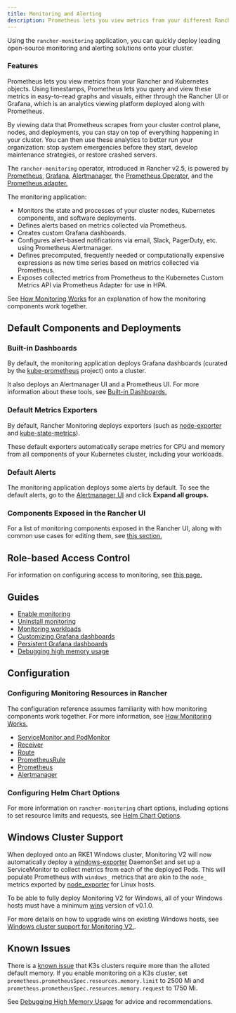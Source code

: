 ```yaml
---
title: Monitoring and Alerting
description: Prometheus lets you view metrics from your different Rancher and Kubernetes objects. Learn about the scope of monitoring and how to enable cluster monitoring
---
```


Using the `rancher-monitoring` application, you can quickly deploy leading open-source monitoring and alerting solutions onto your cluster.


### Features

Prometheus lets you view metrics from your Rancher and Kubernetes objects. Using timestamps, Prometheus lets you query and view these metrics in easy-to-read graphs and visuals, either through the Rancher UI or Grafana, which is an analytics viewing platform deployed along with Prometheus.

By viewing data that Prometheus scrapes from your cluster control plane, nodes, and deployments, you can stay on top of everything happening in your cluster. You can then use these analytics to better run your organization: stop system emergencies before they start, develop maintenance strategies, or restore crashed servers.

The `rancher-monitoring` operator, introduced in Rancher v2.5, is powered by [Prometheus](https://prometheus.io/), [Grafana](https://grafana.com/grafana/),  [Alertmanager](https://prometheus.io/docs/alerting/latest/alertmanager/), the [Prometheus Operator](https://github.com/prometheus-operator/prometheus-operator), and the [Prometheus adapter.](https://github.com/DirectXMan12/k8s-prometheus-adapter)

The monitoring application:

- Monitors the state and processes of your cluster nodes, Kubernetes components, and software deployments.
- Defines alerts based on metrics collected via Prometheus.
- Creates custom Grafana dashboards.
- Configures alert-based notifications via email, Slack, PagerDuty, etc. using Prometheus Alertmanager.
- Defines precomputed, frequently needed or computationally expensive expressions as new time series based on metrics collected via Prometheus.
- Exposes collected metrics from Prometheus to the Kubernetes Custom Metrics API via Prometheus Adapter for use in HPA.

See [How Monitoring Works](../integrations-in-rancher/monitoring-and-alerting/how-monitoring-works.md) for an explanation of how the monitoring components work together.

## Default Components and Deployments

### Built-in Dashboards

By default, the monitoring application deploys Grafana dashboards (curated by the [kube-prometheus](https://github.com/prometheus-operator/kube-prometheus) project) onto a cluster.

It also deploys an Alertmanager UI and a Prometheus UI. For more information about these tools, see [Built-in Dashboards.](../integrations-in-rancher/monitoring-and-alerting/built-in-dashboards.md)
### Default Metrics Exporters

By default, Rancher Monitoring deploys exporters (such as [node-exporter](https://github.com/prometheus/node_exporter) and [kube-state-metrics](https://github.com/kubernetes/kube-state-metrics)).

These default exporters automatically scrape metrics for CPU and memory from all components of your Kubernetes cluster, including your workloads.

### Default Alerts

The monitoring application deploys some alerts by default. To see the default alerts, go to the [Alertmanager UI](../integrations-in-rancher/monitoring-and-alerting/built-in-dashboards.md#alertmanager-ui) and click **Expand all groups.**

### Components Exposed in the Rancher UI

For a list of monitoring components exposed in the Rancher UI, along with common use cases for editing them, see [this section.](../integrations-in-rancher/monitoring-and-alerting/how-monitoring-works.md#components-exposed-in-the-rancher-ui)

## Role-based Access Control

For information on configuring access to monitoring, see [this page.](../integrations-in-rancher/monitoring-and-alerting/rbac-for-monitoring.md)

## Guides

- [Enable monitoring](../how-to-guides/advanced-user-guides/monitoring-alerting-guides/enable-monitoring.md)
- [Uninstall monitoring](../how-to-guides/advanced-user-guides/monitoring-alerting-guides/uninstall-monitoring.md)
- [Monitoring workloads](../how-to-guides/advanced-user-guides/monitoring-alerting-guides/set-up-monitoring-for-workloads.md)
- [Customizing Grafana dashboards](../how-to-guides/advanced-user-guides/monitoring-alerting-guides/customize-grafana-dashboard.md)
- [Persistent Grafana dashboards](../how-to-guides/advanced-user-guides/monitoring-alerting-guides/create-persistent-grafana-dashboard.md)
- [Debugging high memory usage](../how-to-guides/advanced-user-guides/monitoring-alerting-guides/debug-high-memory-usage.md)

## Configuration

### Configuring Monitoring Resources in Rancher

The configuration reference assumes familiarity with how monitoring components work together. For more information, see [How Monitoring Works.](../integrations-in-rancher/monitoring-and-alerting/how-monitoring-works.md)

- [ServiceMonitor and PodMonitor](../reference-guides/monitoring-v2-configuration/servicemonitors-and-podmonitors.md)
- [Receiver](../reference-guides/monitoring-v2-configuration/receivers.md)
- [Route](../reference-guides/monitoring-v2-configuration/routes.md)
- [PrometheusRule](../how-to-guides/advanced-user-guides/monitoring-v2-configuration-guides/advanced-configuration/prometheusrules.md)
- [Prometheus](../how-to-guides/advanced-user-guides/monitoring-v2-configuration-guides/advanced-configuration/prometheus.md)
- [Alertmanager](../how-to-guides/advanced-user-guides/monitoring-v2-configuration-guides/advanced-configuration/alertmanager.md)

### Configuring Helm Chart Options

For more information on `rancher-monitoring` chart options, including options to set resource limits and requests, see [Helm Chart Options](../reference-guides/monitoring-v2-configuration/helm-chart-options.md).

## Windows Cluster Support

When deployed onto an RKE1 Windows cluster, Monitoring V2 will now automatically deploy a [windows-exporter](https://github.com/prometheus-community/windows_exporter) DaemonSet and set up a ServiceMonitor to collect metrics from each of the deployed Pods. This will populate Prometheus with `windows_` metrics that are akin to the `node_` metrics exported by [node_exporter](https://github.com/prometheus/node_exporter) for Linux hosts.

To be able to fully deploy Monitoring V2 for Windows, all of your Windows hosts must have a minimum [wins](https://github.com/rancher/wins) version of v0.1.0.

For more details on how to upgrade wins on existing Windows hosts, see [Windows cluster support for Monitoring V2.](../integrations-in-rancher/monitoring-and-alerting/windows-support.md).


## Known Issues

There is a [known issue](https://github.com/rancher/rancher/issues/28787#issuecomment-693611821) that K3s clusters require more than the alloted default memory. If you enable monitoring on a K3s cluster, set `prometheus.prometheusSpec.resources.memory.limit` to 2500 Mi and `prometheus.prometheusSpec.resources.memory.request` to 1750 Mi.

See [Debugging High Memory Usage](../how-to-guides/advanced-user-guides/monitoring-alerting-guides/debug-high-memory-usage.md) for advice and recommendations.
